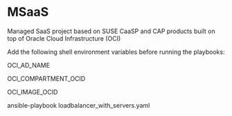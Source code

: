 # MSaaS
Managed SaaS project based on SUSE CaaSP and CAP products built on top of Oracle Cloud Infrastructure (OCI)

Add the following shell environment variables before running the playbooks:

OCI_AD_NAME 

OCI_COMPARTMENT_OCID 

OCI_IMAGE_OCID



ansible-playbook loadbalancer_with_servers.yaml    




